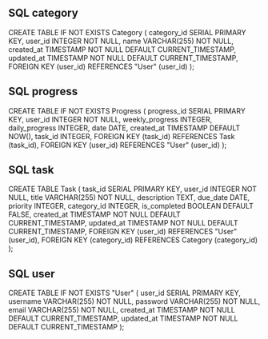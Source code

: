## SQL category
CREATE TABLE IF NOT EXISTS Category (
    category_id SERIAL PRIMARY KEY,
    user_id INTEGER NOT NULL,
    name VARCHAR(255) NOT NULL,
    created_at TIMESTAMP NOT NULL DEFAULT CURRENT_TIMESTAMP,
    updated_at TIMESTAMP NOT NULL DEFAULT CURRENT_TIMESTAMP,
    FOREIGN KEY (user_id) REFERENCES "User" (user_id)
);

## SQL progress
CREATE TABLE IF NOT EXISTS Progress (
    progress_id SERIAL PRIMARY KEY,
    user_id INTEGER NOT NULL,
    weekly_progress INTEGER,
    daily_progress INTEGER,
    date DATE,
    created_at TIMESTAMP DEFAULT NOW(),
    task_id INTEGER,
    FOREIGN KEY (task_id) REFERENCES Task (task_id),
    FOREIGN KEY (user_id) REFERENCES "User" (user_id)
);

## SQL task
CREATE TABLE Task (
    task_id SERIAL PRIMARY KEY,
    user_id INTEGER NOT NULL,
    title VARCHAR(255) NOT NULL,
    description TEXT,
    due_date DATE,
    priority INTEGER,
    category_id INTEGER,
    is_completed BOOLEAN DEFAULT FALSE,
    created_at TIMESTAMP NOT NULL DEFAULT CURRENT_TIMESTAMP,
    updated_at TIMESTAMP NOT NULL DEFAULT CURRENT_TIMESTAMP,
    FOREIGN KEY (user_id) REFERENCES "User" (user_id),
    FOREIGN KEY (category_id) REFERENCES Category (category_id)
);

## SQL user
CREATE TABLE IF NOT EXISTS "User" (
    user_id SERIAL PRIMARY KEY,
    username VARCHAR(255) NOT NULL,
    password VARCHAR(255) NOT NULL,
    email VARCHAR(255) NOT NULL,
    created_at TIMESTAMP NOT NULL DEFAULT CURRENT_TIMESTAMP,
    updated_at TIMESTAMP NOT NULL DEFAULT CURRENT_TIMESTAMP
);
